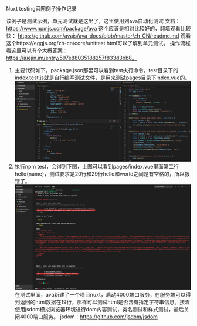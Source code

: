 Nuxt testing官网例子操作记录

该例子是测试示例，单元测试就是这里了，这里使用到ava自动化测试 文档：https://www.npmjs.com/package/ava
这个应该是相对比较好的，翻墙观看比较快：
https://github.com/avajs/ava-docs/blob/master/zh_CN/readme.md
观看这个https://eggjs.org/zh-cn/core/unittest.html可以了解到单元测试。
操作流程看这里可以有个大概答案：https://juejin.im/entry/597e88035188257f833d3bb8。

1.	主要代码如下，package.json那里可以看到test执行命令。test目录下的index.test.js就是自行编写测试文件，是用来测试pages目录下index.vue的。
![](assets/17.testing-443f688d.png)
2.	执行npm test，会得到下图，上图可以看到pages/index.vue里面第二行hello{name}，测试要求是20行和29行hello和world之间是有空格的，所以报错了。
![](assets/17.testing-d966d1a8.png)
在测试里面，ava新建了一个项目nuxt，启动4000端口服务，在服务端可以得到返回的html数据在19行，那样可以测试html是否含有指定字符串信息。接着使用jsdom模拟浏览器环境进行dom内容测试，类名测试和样式测试，最后关闭4000端口服务。
jsdom：https://github.com/jsdom/jsdom
